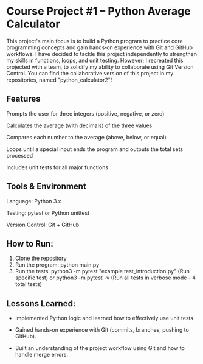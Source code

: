 # **Course Project #1 – Python Average Calculator**

This project's main focus is to build a Python program to practice core programming concepts and gain hands‑on experience with Git and GitHub workflows. I have decided to tackle this project independently to strengthen my skills in functions, loops, and unit testing. However; I recreated this projected with a team, to solidify my ability to collaborate using Git Version Control. You can find the callaborative version of this project in my repositories, named "python_calculator2"!

## **Features**
Prompts the user for three integers (positive, negative, or zero)

Calculates the average (with decimals) of the three values

Compares each number to the average (above, below, or equal)

Loops until a special input ends the program and outputs the total sets processed

Includes unit tests for all major functions

## **Tools & Environment**
Language: Python 3.x

Testing: pytest or Python unittest

Version Control: Git + GitHub

## **How to Run:**
1. Clone the repository
2. Run the program:
   python main.py
4. Run the tests:
   python3 -m pytest "example test_introduction.py" (Run specific test)
   or
   python3 -m pytest -v (Run all tests in verbose mode - 4 total tests) 

## **Lessons Learned:**
- Implemented Python logic and learned how to effectively use unit tests. 

- Gained hands‑on experience with Git (commits, branches, pushing to GitHub).

- Built an understanding of the project workflow using Git and how to handle merge errors. 
